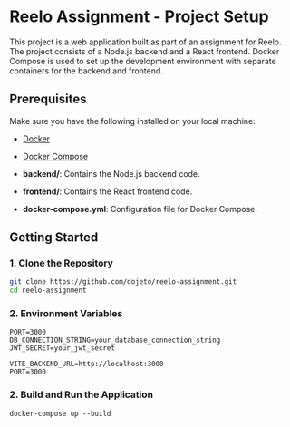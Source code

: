 # Reelo Assignment - Project Setup

This project is a web application built as part of an assignment for Reelo. The project consists of a Node.js backend and a React frontend. Docker Compose is used to set up the development environment with separate containers for the backend and frontend.

## Prerequisites

Make sure you have the following installed on your local machine:

- [Docker](https://www.docker.com/get-started)
- [Docker Compose](https://docs.docker.com/compose/install/)


- **backend/**: Contains the Node.js backend code.
- **frontend/**: Contains the React frontend code.
- **docker-compose.yml**: Configuration file for Docker Compose.

## Getting Started

### 1. Clone the Repository

```bash
git clone https://github.com/dojeto/reelo-assignment.git
cd reelo-assignment
```

### 2. Environment Variables

```
PORT=3000
DB_CONNECTION_STRING=your_database_connection_string
JWT_SECRET=your_jwt_secret
```

```
VITE_BACKEND_URL=http://localhost:3000
PORT=3000
```


### 2. Build and Run the Application
```
docker-compose up --build
```